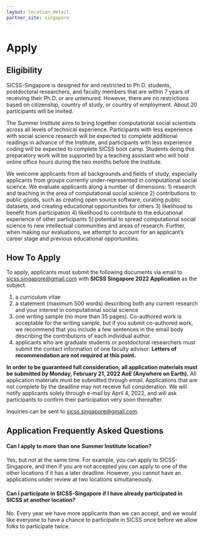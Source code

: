 ```yaml
---
layout: location_detail
partner_site: singapore
---
```


# Apply

## Eligibility

SICSS-Singapore is designed for and restricted to Ph.D. students, postdoctoral researchers, and faculty members that are within 7 years of receiving their Ph.D. or are untenured. However, there are no restrictions based on citizenship, country of study, or country of employment. About 20 participants will be invited.

The Summer Institute aims to bring together computational social scientists across all levels of technical experience. Participants with less experience with social science research will be expected to complete additional readings in advance of the Institute, and participants with less experience coding will be expected to complete SICSS boot camp. Students doing this preparatory work will be supported by a teaching assistant who will hold online office hours during the two months before the Institute.

We welcome applicants from all backgrounds and fields of study, especially applicants from groups currently under-represented in computational social science. We evaluate applicants along a number of dimensions: 1) research and teaching in the area of computational social science 2) contributions to public goods, such as creating open source software, curating public datasets, and creating educational opportunities for others 3) likelihood to benefit from participation 4) likelihood to contribute to the educational experience of other participants 5) potential to spread computational social science to new intellectual communities and areas of research. Further, when making our evaluations, we attempt to account for an applicant’s career stage and previous educational opportunities.

## How To Apply

To apply, applicants must submit the following documents via email to [sicss.singapore@gmail.com](sicss.singapore@gmail.com) with **SICSS Singapore 2022 Application** as the subject.

1. a curriculum vitae
2. a statement (maximum 500 words) describing both any current research and your interest in computational social science
3. one writing sample (no more than 35 pages). Co-authored work is acceptable for the writing sample, but if you submit co-authored work, we recommend that you include a few sentences in the email body describing the contributions of each individual author.
4. applicants who are graduate students or postdoctoral researchers must submit the contact information of one faculty advisor. **Letters of recommendation are not required at this point.**

**In order to be guaranteed full consideration, all application materials must be submitted by Monday, February 21, 2022 AoE (Anywhere on Earth).** All application materials must be submitted through email. Applications that are not complete by the deadline may not receive full consideration. We will notify applicants solely through e-mail by April 4, 2022, and will ask participants to confirm their participation very soon thereafter.

Inquiries can be sent to [sicss.singapore@gmail.com](sicss.singapore@gmail.com).

## Application Frequently Asked Questions

#### Can I apply to more than one Summer Institute location?

Yes, but not at the same time. For example, you can apply to SICSS-Singapore, and then if you are not accepted you can apply to one of the other locations if it has a later deadline. However, you cannot have an applications under review at two locations simultaneously.

#### Can I participate in SICSS-Singapore if I have already participated in SICSS at another location?

No. Every year we have more applicants than we can accept, and we would like everyone to have a chance to participate in SICSS once before we allow folks to participate twice.
